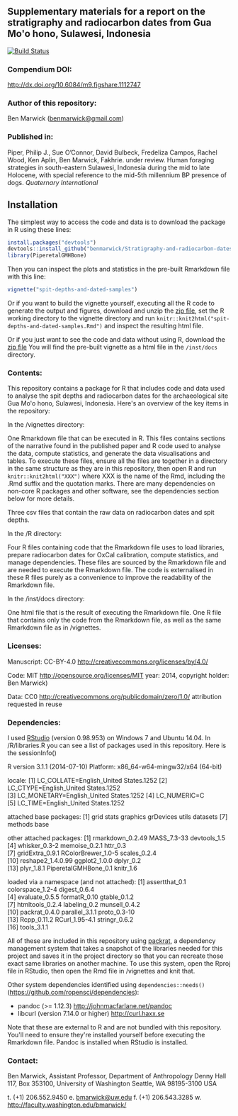 ## Supplementary materials for a report on the stratigraphy and radiocarbon dates from Gua Mo'o hono, Sulawesi, Indonesia

[![Build Status](https://travis-ci.org/benmarwick/Stratigraphy-and-radiocarbon-dates-from-Gua-Mo-o-hono-Sulawesi.png?branch=master)](https://travis-ci.org/benmarwick/Stratigraphy-and-radiocarbon-dates-from-Gua-Mo-o-hono-Sulawesi) 

### Compendium DOI: 
 
http://dx.doi.org/10.6084/m9.figshare.1112747

### Author of this repository:

Ben Marwick (benmarwick@gmail.com)

### Published in: 

 Piper, Philip J., Sue O’Connor, David Bulbeck, Fredeliza Campos, Rachel Wood, Ken Aplin, Ben Marwick, Fakhrie. under review. Human foraging strategies in south-eastern Sulawesi, Indonesia during the mid to late Holocene, with special reference to the mid-5th millennium BP presence of dogs. _Quaternary International_

## Installation

The simplest way to access the code and data is to download the package in R using these lines:

```r
install.packages("devtools")
devtools::install_github("benmarwick/Stratigraphy-and-radiocarbon-dates-from-Gua-Mo-o-hono-Sulawesi")
library(PiperetalGMHBone)
```

Then you can inspect the plots and statistics in the pre-built Rmarkdown file with this line: 

```r
vignette("spit-depths-and-dated-samples")
```
Or if you want to build the vignette yourself, executing all the R code to generate the output and figures, download and unzip the [zip file](https://github.com/benmarwick/PiperetalGMHBone/zipball/master),  set the R working directory to the vignette directory and run `knitr::knit2html("spit-depths-and-dated-samples.Rmd")` and inspect the resulting html file. 

Or if you just want to see the code and data without using R, download the [zip file](https://github.com/benmarwick/PiperetalGMHBone/zipball/master) You will find the pre-built vignette as a html file in the `/inst/docs` directory.  

 
### Contents:

This repository contains a package for R that includes code and data used to analyse the spit depths and radiocarbon dates for the archaeological site Gua Mo'o hono, Sulawesi, Indonesia. Here's an overview of the key items in the repository: 

In the /vignettes directory: 

One Rmarkdown file that can be executed in R. This files contains sections of the narrative found in the published paper and R code used to analyse the data, compute statistics, and generate the data visualisations and tables. To execute these files, ensure all the files are together in a directory in the same structure as they are in this repository, then open R and run `knitr::knit2html("XXX")` where XXX is the name of the Rmd, including the .Rmd suffix and the quotation marks. There are many dependencies on non-core R packages and other software, see the dependencies section below for more details.

Three csv files that contain the raw data on radiocarbon dates and spit depths. 

In the /R directory: 
 
Four R files containing code that the Rmarkdown file uses to load libraries, prepare radiocarbon dates for OxCal calibration, compute statistics, and manage dependencies. These files are sourced by the Rmarkdown file and are needed to execute the Rmarkdown file. The code is externalised in these R files purely as a convenience to improve the readability of the Rmarkdown file.

In the /inst/docs directory:

One html file that is the result of executing the Rmarkdown file. One R file that contains only the code from the Rmarkdown file, as well as the same Rmarkdown file as in /vignettes.

### Licenses:

Manuscript:  CC-BY-4.0 http://creativecommons.org/licenses/by/4.0/

Code: MIT http://opensource.org/licenses/MIT year: 2014, copyright holder: Ben Marwick)

Data: CC0 http://creativecommons.org/publicdomain/zero/1.0/ attribution requested in reuse

### Dependencies:

I used [RStudio](http://www.rstudio.com/products/rstudio/) (version 0.98.953) on Windows 7 and Ubuntu 14.04. In /R/libraries.R you can see a list of packages used in this repository. Here is the sessionInfo()

R version 3.1.1 (2014-07-10)
Platform: x86_64-w64-mingw32/x64 (64-bit)

locale:
[1] LC_COLLATE=English_United States.1252 
[2] LC_CTYPE=English_United States.1252   
[3] LC_MONETARY=English_United States.1252
[4] LC_NUMERIC=C                          
[5] LC_TIME=English_United States.1252    

attached base packages:
[1] grid      stats     graphics  grDevices utils     datasets 
[7] methods   base     

other attached packages:
 [1] rmarkdown_0.2.49     MASS_7.3-33          devtools_1.5        
 [4] whisker_0.3-2        memoise_0.2.1        httr_0.3            
 [7] gridExtra_0.9.1      RColorBrewer_1.0-5   scales_0.2.4        
[10] reshape2_1.4.0.99    ggplot2_1.0.0        dplyr_0.2           
[13] plyr_1.8.1           PiperetalGMHBone_0.1 knitr_1.6           

loaded via a namespace (and not attached):
 [1] assertthat_0.1   colorspace_1.2-4 digest_0.6.4    
 [4] evaluate_0.5.5   formatR_0.10     gtable_0.1.2    
 [7] htmltools_0.2.4  labeling_0.2     munsell_0.4.2   
[10] packrat_0.4.0    parallel_3.1.1   proto_0.3-10    
[13] Rcpp_0.11.2      RCurl_1.95-4.1   stringr_0.6.2   
[16] tools_3.1.1      

All of these are included in this repository using [packrat](http://rstudio.github.io/packrat/), a dependency management system that takes a snapshot of the libraries needed for this project and saves it in the project directory so that you can recreate those exact same libraries on another machine. To use this system, open the Rproj file in RStudio, then open the Rmd file in /vignettes and knit that. 

Other system dependencies identified using `dependencies::needs()` (https://github.com/ropensci/dependencies): 

- pandoc (>= 1.12.3) http://johnmacfarlane.net/pandoc
- libcurl (version 7.14.0 or higher) http://curl.haxx.se

Note that these are external to R and are not bundled with this repository. You'll need to ensure they're installed yourself before executing the Rmarkdown file. Pandoc is installed when RStudio is installed.

### Contact: 

Ben Marwick, Assistant Professor, Department of Anthropology
Denny Hall 117, Box 353100, University of Washington
Seattle, WA 98195-3100 USA

t. (+1) 206.552.9450   e. bmarwick@uw.edu
f. (+1) 206.543.3285   w. http://faculty.washington.edu/bmarwick/ 



